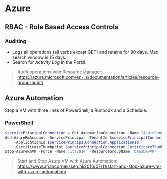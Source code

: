 # Azure

## RBAC - Role Based Access Controls

### Auditing

* Logs all operations (all verbs except GET) and retains for 90 days. Max search window is 15 days.
* Search for _Activity Log_ in the Portal.

> Audit operations with Resource Manager: <https://azure.microsoft.com/en-us/documentation/articles/resource-group-audit/>

## Azure Automation

Stop a VM with three lines of PowerShell, a Runbook and a Schedule.

### PowerShell

```powershell
$servicePrincipalConnection = Get-AutomationConnection -Name "AzureRunAsConnection"
Add-AzureRmAccount -ServicePrincipal -TenantId $servicePrincipalConnection.TenantId `
    -ApplicationId $servicePrincipalConnection.ApplicationId `
    -CertificateThumbprint $servicePrincipalConnection.CertificateThumbprint
Stop-AzureRmVM -Force -Name 'its2016' -ResourceGroupName 'DansDevVM'
```

> Start and Stop Azure VM with Azure Automation: <https://www.arjancornelissen.nl/2016/07/11/start-and-stop-azure-vm-with-azure-automation/>
